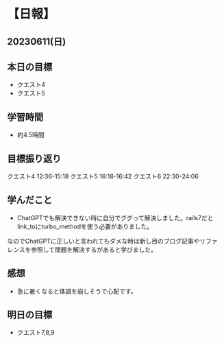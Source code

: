 # 【日報】
## 20230611(日)
## 本日の目標
- クエスト4
- クエスト5

## 学習時間
- 約4.5時間

## 目標振り返り
クエスト4 12:36-15:18
クエスト5 16:18-16:42
クエスト6 22:30-24:06

## 学んだこと
- ChatGPTでも解決できない時に自分でググって解決しました。rails7だとlink_toにturbo_methodを使う必要がありました。

なのでChatGPTに正しいと言われてもダメな時は新し目のブログ記事やリファレンスを参照して問題を解決するがあると学びました。

## 感想
- 急に暑くなると体調を崩しそうで心配です。

## 明日の目標
- クエスト7,8,9


